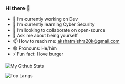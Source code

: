 ### Hi there 👋

<!--
**akshat2109/akshat2109** is a ✨ _special_ ✨ repository because its `README.md` (this file) appears on your GitHub profile.

Here are some ideas to get you started:
- 🤔 I’m looking for help with
-->
- 🔭 I’m currently working on Dev 
- 🌱 I’m currently learning Cyber Security
- 👯 I’m looking to collaborate on open-source
- 💬 Ask me about being yourself
- 📫 How to reach me: akshatmishra20k@gmail.com
- 😄 Pronouns: He/him
- ⚡ Fun fact: I love burger

![ My Github Stats](https://github-readme-stats.vercel.app/api?username=akshat2109&theme=chartreuse-dark&show_icons=true&hide_border=false&include_all_commits=true&show_owner=true&count_private=true&hide_rank=false&cache_seconds=86000)

![Top Langs](https://github-readme-stats.vercel.app/api/top-langs/?username=akshat2109&layout=compact&theme=chartreuse-dark)


